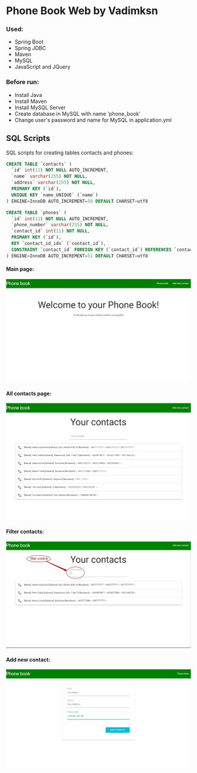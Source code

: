 # Phone Book Web by Vadimksn

### Used:
* Spring Boot
* Spring JDBC
* Maven
* MySQL
* JavaScript and JQuery

### Before run: 
* Install Java
* Install Maven
* Install MySQL Server
* Create database in MySQL with name 'phone_book'
* Change user's password and name for MySQL in application.yml

## SQL Scripts
SQL scripts for creating tables contacts and phones:
```sql
CREATE TABLE `contacts` (
  `id` int(11) NOT NULL AUTO_INCREMENT,
  `name` varchar(255) NOT NULL,
  `address` varchar(255) NOT NULL,
  PRIMARY KEY (`id`),
  UNIQUE KEY `name_UNIQUE` (`name`)
) ENGINE=InnoDB AUTO_INCREMENT=58 DEFAULT CHARSET=utf8
```
```sql
CREATE TABLE `phones` (
  `id` int(11) NOT NULL AUTO_INCREMENT,
  `phone_number` varchar(255) NOT NULL,
  `contact_id` int(11) NOT NULL,
  PRIMARY KEY (`id`),
  KEY `contact_id_idx` (`contact_id`),
  CONSTRAINT `contact_id` FOREIGN KEY (`contact_id`) REFERENCES `contacts` (`id`) ON DELETE NO ACTION ON UPDATE NO ACTION
) ENGINE=InnoDB AUTO_INCREMENT=51 DEFAULT CHARSET=utf8
```

[1]: src/main/resources/assets/startPage.jpg
[2]: src/main/resources/assets/allContacts.jpg
[3]: src/main/resources/assets/filterContact.jpg
[4]: src/main/resources/assets/addContact.jpg

#### Main page:
![Alt text][1]

#### All contacts page:
![Alt text][2]

#### Filter contacts:
![Alt text][3]

#### Add new contact:
![Alt text][4]
